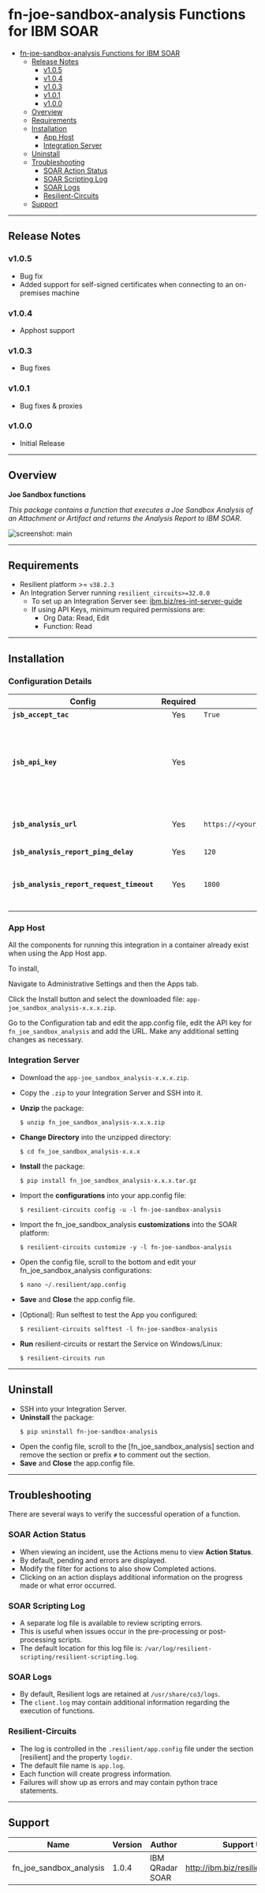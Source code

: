 <!--
  This Install README.md is generated by running:
  "resilient-sdk docgen -p fn_joe_sandbox_analysis --install-guide"

  It is best edited using a Text Editor with a Markdown Previewer. VS Code
  is a good example. Checkout https://guides.github.com/features/mastering-markdown/
  for tips on writing with Markdown

  If you make manual edits and run docgen again, a .bak file will be created

  Store any screenshots in the "doc/screenshots" directory and reference them like:
  ![screenshot: screenshot_1](./doc/screenshots/screenshot_1.png)
-->

# fn-joe-sandbox-analysis Functions for IBM SOAR

- [fn-joe-sandbox-analysis Functions for IBM SOAR](#fn-joe-sandbox-analysis-functions-for-ibm-resilient)
  - [Release Notes](#release-notes)
    - [v1.0.5](#v105)
    - [v1.0.4](#v104)
    - [v1.0.3](#v103)
    - [v1.0.1](#v101)
    - [v1.0.0](#v100)
  - [Overview](#overview)
  - [Requirements](#requirements)
  - [Installation](#installation)
    - [App Host](#app-host)
    - [Integration Server](#integration-server)
  - [Uninstall](#uninstall)
  - [Troubleshooting](#troubleshooting)
    - [SOAR Action Status](#soar-action-status)
    - [SOAR Scripting Log](#soar-scripting-log)
    - [SOAR Logs](#soar-logs)
    - [Resilient-Circuits](#resilient-circuits)
  - [Support](#support)

---

## Release Notes
<!--
  Specify all changes in this release. Do not remove the release 
  notes of a previous release
-->
### v1.0.5
* Bug fix
* Added support for self-signed certificates when connecting to an on-premises machine
### v1.0.4
* Apphost support
### v1.0.3
* Bug fixes
### v1.0.1
* Bug fixes & proxies
### v1.0.0
* Initial Release

---

## Overview
<!--
  Provide a high-level description of the function itself and its remote software or application.
  The text below is parsed from the "description" and "long_description" attributes in the setup.py file
-->
**Joe Sandbox functions**

*This package contains a function that executes a Joe Sandbox Analysis of an Attachment or Artifact and returns the Analysis Report to IBM SOAR.*
 
 ![screenshot: main](./doc/screenshots/1.png)

---

## Requirements
<!--
  List any Requirements 
-->
* Resilient platform >= `v38.2.3`
* An Integration Server running `resilient_circuits>=32.0.0`
  * To set up an Integration Server see: [ibm.biz/res-int-server-guide](https://ibm.biz/res-int-server-guide)
  * If using API Keys, minimum required permissions are:
      * Org Data: Read, Edit
      * Function: Read
---

## Installation

### Configuration Details
| Config | Required | Example | Description |
| ------ | :------: | ------- | ----------- |
| **``jsb_accept_tac``** | Yes | `True` | |
| **``jsb_api_key``** | Yes | | *API Key to Joe Sandbox server with appropriate permissions to submit workflows* |
| **``jsb_analysis_url``** | Yes | `https://<your_jsb_server>/<path_to_api_endpoint>` | *Base URL for your Joe Sandbox server's API* |
| **``jsb_analysis_report_ping_delay``** | Yes | `120` | *Ping delay* |
| **``jsb_analysis_report_request_timeout``** | Yes | `1800` | *Workflow time out (default: 1800 seconds)* |

### App Host

All the components for running this integration in a container already exist when using the App Host app.

To install,

Navigate to Administrative Settings and then the Apps tab.

Click the Install button and select the downloaded file: ```app-joe_sandbox_analysis-x.x.x.zip```.

Go to the Configuration tab and edit the app.config file, edit the API key for `fn_joe_sandbox_analysis` and add the URL. Make any additional setting changes as necessary.


### Integration Server
* Download the `app-joe_sandbox_analysis-x.x.x.zip`.
* Copy the `.zip` to your Integration Server and SSH into it.
* **Unzip** the package:
  ```
  $ unzip fn_joe_sandbox_analysis-x.x.x.zip
  ```
* **Change Directory** into the unzipped directory:
  ```
  $ cd fn_joe_sandbox_analysis-x.x.x
  ```
* **Install** the package:
  ```
  $ pip install fn_joe_sandbox_analysis-x.x.x.tar.gz
  ```
* Import the **configurations** into your app.config file:
  ```
  $ resilient-circuits config -u -l fn-joe-sandbox-analysis
  ```
* Import the fn_joe_sandbox_analysis **customizations** into the SOAR platform:
  ```
  $ resilient-circuits customize -y -l fn-joe-sandbox-analysis
  ```
* Open the config file, scroll to the bottom and edit your fn_joe_sandbox_analysis configurations:
  ```
  $ nano ~/.resilient/app.config
  ```

* **Save** and **Close** the app.config file.
* [Optional]: Run selftest to test the App you configured:
  ```
  $ resilient-circuits selftest -l fn-joe-sandbox-analysis
  ```
* **Run** resilient-circuits or restart the Service on Windows/Linux:
  ```
  $ resilient-circuits run
  ```


---

## Uninstall
* SSH into your Integration Server.
* **Uninstall** the package:
  ```
  $ pip uninstall fn-joe-sandbox-analysis
  ```
* Open the config file, scroll to the [fn_joe_sandbox_analysis] section and remove the section or prefix `#` to comment out the section.
* **Save** and **Close** the app.config file.

---

## Troubleshooting
There are several ways to verify the successful operation of a function.

### SOAR Action Status
* When viewing an incident, use the Actions menu to view **Action Status**.
* By default, pending and errors are displayed.
* Modify the filter for actions to also show Completed actions.
* Clicking on an action displays additional information on the progress made or what error occurred.

### SOAR Scripting Log
* A separate log file is available to review scripting errors.
* This is useful when issues occur in the pre-processing or post-processing scripts.
* The default location for this log file is: `/var/log/resilient-scripting/resilient-scripting.log`.

### SOAR Logs
* By default, Resilient logs are retained at `/usr/share/co3/logs`.
* The `client.log` may contain additional information regarding the execution of functions.

### Resilient-Circuits
* The log is controlled in the `.resilient/app.config` file under the section [resilient] and the property `logdir`.
* The default file name is `app.log`.
* Each function will create progress information.
* Failures will show up as errors and may contain python trace statements.

---

<!--
  If necessary, use this section to describe how to configure your security application to work with the integration.
  Delete this section if the user does not need to perform any configuration procedures on your product.

## Configure <Product_Name>

* Step One
* Step Two
* Step Three

---
-->

## Support
| Name | Version | Author | Support URL |
| ---- | ------- | ------ | ----------- |
| fn_joe_sandbox_analysis | 1.0.4 | IBM QRadar SOAR | http://ibm.biz/resilientcommunity |
